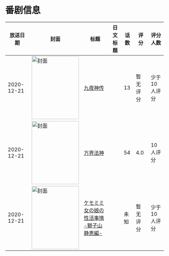 # 番剧信息

|放送日期|封面|标题|日文标题|话数|评分|评分人数|
|---|---|---|---|---|---|---|
|2020-12-21|<img src="//lain.bgm.tv/pic/cover/c/e5/e4/323649_ceX8u.jpg" alt="封面" style="width:150px;height:200px;object-fit:cover;">|[九夜神传](https://bangumi.tv/subject/323649)||13|暂无评分|少于10人评分|
|2020-12-21|<img src="//lain.bgm.tv/pic/cover/c/2e/d8/323650_H5bph.jpg" alt="封面" style="width:150px;height:200px;object-fit:cover;">|[万界法神](https://bangumi.tv/subject/323650)||54|4.0|10人评分|
|2020-12-21|<img src="/img/no_icon_subject.png" alt="封面" style="width:150px;height:200px;object-fit:cover;">|[ケモミミ女の娘の性活事情 -獅子山静恵編-](https://bangumi.tv/subject/324961)||未知|暂无评分|少于10人评分|
